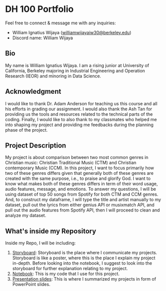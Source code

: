 # DH 100 Portfolio

Feel free to connect & message me with any inquiries:

- William Ignatius Wijaya (williamwijayaiw30@berkeley.edu)
- Discord name: William Wijaya

## Bio

My name is William Ignatius Wijaya. I am a rising junior at University of California, Berkeley majoring in Industrial Engineering and Operation Research (IEOR) and minoring in Data Science. 

## Acknowledgment

I would like to thank Dr. Adam Anderson for teaching us this course and all his efforts in grading our assignment. I would also thank the Ash Tan for providing us the tools and resources related to the technical parts of the coding. Finally, I would like to also thank to my classmates who helped me into shaping my project and providing me feedbacks during the planning phase of the project.

## Project Description

My project is about comparison between two most common genres in Christian music: Christian Traditional Music (CTM) and Christian contemporary Music (CCM). In this project, I want to focus primarily how two of these genres differs given that generally both of these genres are created with the same purpose, i.e., to praise and glorify God. I want to know what makes both of these genres differs in term of their word usage, audio features, message, and emotions. To answer my questions, I will be using dataset of top 50 songs from Spotify for both CTM and CCM genres. And, to construct my dataframe, I will type the title and artist manually to my dataset, pull out the lyrics from either genius API or musixmatch API, and pull out the audio features from Spotify API, then I will proceed to clean and analyze my dataset. 

## What's inside my Repository

Inside my Repo, I will be including:

1. [Storyboard](https://drive.google.com/file/d/1X4PAT8CbUunflkZTg_GL2zogomUDX5ev/view?usp=sharing): Storyboard is the place where I communicate my projects. Storyboard is like a poster, where this is the place I explain my project in-depth. Before looking into the notebook, I suggest to look into the storyboard for further explanation relating to my project. 
2. [Notebook](https://colab.research.google.com/drive/1Ud11ow7BxNaXwDpHFlISSj_-5szpTWgW?usp=sharing): This is my code that I use for this project. 
3. [Presentation slides](https://docs.google.com/presentation/d/1CV86j4syKdfymUSHSsvmhTY6Wiod6vgi4G1QeaBFaCM/edit?usp=sharing): This is where I summarized my projects in form of PowerPoint slides. 
